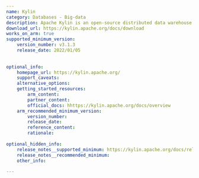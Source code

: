 ```yaml
---
name: Kylin
category: Databases - Big-data
description: Apache Kylin is an open-source distributed data warehouse for big data analytics. It provides OLAP (Online Analytical Processing) capabilities, enabling ultra-fast query performance on large datasets, and supports integration with Hadoop and Spark for efficient data processing.
download_url: https://kylin.apache.org/docs/download
works_on_arm: true
supported_minimum_version:
    version_number: v3.1.3
    release_date: 2022/01/05
 
 
optional_info:
    homepage_url: https://kylin.apache.org/
    support_caveats:
    alternative_options:
    getting_started_resources:
        arm_content:
        partner_content:
        official_docs: hhttps://kylin.apache.org/docs/overview
    arm_recommended_minimum_version:
        version_number:
        release_date:
        reference_content:
        rationale:
 
optional_hidden_info:
    release_notes__supported_minimum: https://kylin.apache.org/docs/release_notes.html#:~:text=on%20model%20saving-,%5BKYLIN%2D4864%5D%20%2D%20Support%20building%20and%20testing%20Kylin%20on%20ARM64%20architecture%20platform,-%5BKYLIN%2D4944%5D%20%2D%20Upgrade
    release_notes__recommended_minimum:
    other_info:
 
---
```


